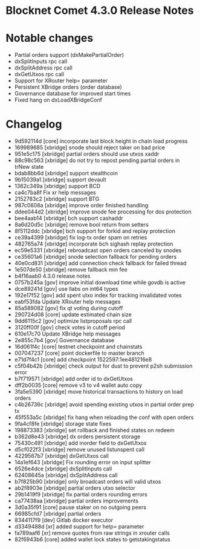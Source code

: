 # Blocknet Comet 4.3.0 Release Notes

Notable changes
================

- Partial orders support (dxMakePartialOrder)
- dxSplitInputs rpc call
- dxSplitAddress rpc call
- dxGetUtxos rpc call
- Support for XRouter help= parameter
- Persistent XBridge orders (order database)
- Governance database for improved start times
- Fixed hang on dxLoadXBridgeConf

Changelog
================

- 9d592114d [core] incorporate last block height in chain load progress
- 169989685 [xbridge] snode should reject taker on bad price
- 951e5c175 [xbridge] partial orders should use utxos xaddr
- 88c98c563 [xbridge] do not try to repost pending partial orders in trNew state
- bdab8bb6d [xbridge] support stealthcoin
- 9b15039a1 [xbridge] support devault
- 1362c349a [xbridge] support BCD
- ca4c7ba8f Fix xr help messages
- 2152783c2 [xbridge] support BTG
- 987c0608a [xbridge] improve order finished handling
- ddee044d2 [xbridge] improve snode fee processing for dos protection
- bee4aab14 [xbridge] bch support cashaddr
- 8a6d20d5c [xbridge] remove bool return from setters
- 8f5112ddc [xbridge] bch support for forkid and replay protection
- ce39a4399 [xbridge] fix log-tx order spam on retries
- 482765a74 [xbridge] incorporate bch sighash replay protection
- ec59e5331 [xbridge] rebroadcast open orders canceled by snodes
- ce35601a6 [xbridge] snode selection fallback for pending orders
- 40e0cd831 [xbridge] add connection check fallback for failed thread
- 1e507de50 [xbridge] remove fallback min fee
- b4f16aab0 4.3.0 release notes
- 0757b245a [gov] improve initial download time while govdb is active
- dce89241d [gov] use llabs on int64 types
- 192e17f52 [gov] add spent utxo index for tracking invalidated votes
- eabf53fda Update XRouter help messages
- 85a589082 [gov] fix qt voting during cutoff
- 290724d08 [core] update estimated chain size
- 9dd6115c2 [gov] optimize listproposals rpc call
- 3120ff00f [gov] check votes in cutoff period
- 610e17c70 Update XBridge help messages
- 2e855c7b4 [gov] Governance database
- 16d061f4c [core] testnet checkpoint and chainstats
- 007047237 [core] point dockerfile to master branch
- e71d7f4c1 [core] add checkpoint 1522597:1ee481216e8
- c5f04b42b [xbridge] check output for dust to prevent p2sh submission error
- b7f719571 [xbridge] add order id to dxGetUtxos
- dff2b0035 [core] remove v3 to v4 wallet auto copy
- 3fa5e5390 [xbridge] move historical transactions to history on load orders
- c4b26736c [xbridge] avoid spending existing utxos in partial order prep tx
- 45f553a5c [xbridge] fix hang when reloading the conf with open orders
- 9fa4cf8fe [xbridge] storage state fixes
- 198873383 [xbridge] set rollback and finished states on redeem
- b362d8e43 [xbridge] dx orders persistent storage
- 75430c491 [xbridge] add inorder field to dxGetUtxos
- d5cf022f3 [xbridge] remove unused listunspent call
- 4229567b7 [xbridge] dxGetUtxos call
- 14a1ef643 [xbridge] Fix rounding error on input splitter
- 6526e4dce [xbridge] dxSplitInputs call
- 62408645a [xbridge] dxSplitAddress call
- b7f825b90 [xbridge] only broadcast orders will valid utxos
- ab2f8903e [xbridge] partial orders utxo selector
- 29b1419f9 [xbridge] fix partial orders rounding errors
- ca77438aa [xbridge] partial orders improvements
- 3d0a35f91 [core] pause staker on no outgoing peers
- 66985cfd7 [xbridge] partial orders
- 8344117f9 [dev] Gitlab docker executor
- d3349488d [xr] added support for help= parameter
- fa789aaf6 [xr] remove quotes from raw strings in xrouter calls
- 82f6943b6 [core] added wallet lock states to getstakingstatus

